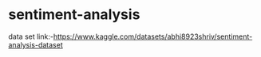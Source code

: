 # sentiment-analysis
data set link:-https://www.kaggle.com/datasets/abhi8923shriv/sentiment-analysis-dataset


